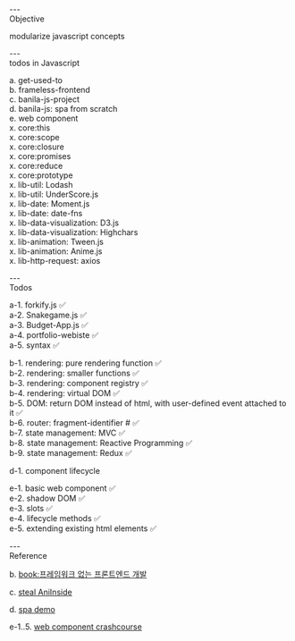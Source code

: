 ---\
Objective

modularize javascript concepts




---\
todos in Javascript


a. get-used-to\
b. frameless-frontend\
c. banila-js-project\
d. banila-js: spa from scratch\
e. web component\
x. core:this\
x. core:scope\
x. core:closure\
x. core:promises\
x. core:reduce\
x. core:prototype\
x. lib-util: Lodash\
x. lib-util: UnderScore.js\
x. lib-date: Moment.js\
x. lib-date: date-fns\
x. lib-data-visualization: D3.js\
x. lib-data-visualization: Highchars\
x. lib-animation: Tween.js\
x. lib-animation: Anime.js\
x. lib-http-request: axios


---\
Todos


a-1. forkify.js :white_check_mark:\
a-2. Snakegame.js :white_check_mark:\
a-3. Budget-App.js :white_check_mark:\
a-4. portfolio-webiste :white_check_mark:\
a-5. syntax :white_check_mark:


b-1. rendering: pure rendering function :white_check_mark:\
b-2. rendering: smaller functions :white_check_mark:\
b-3. rendering: component registry :white_check_mark:\
b-4. rendering: virtual DOM :white_check_mark:\
b-5. DOM: return DOM instead of html, with user-defined event attached to it :white_check_mark:\
b-6. router: fragment-identifier # :white_check_mark:\
b-7. state management: MVC :white_check_mark:\
b-8. state management: Reactive Programming :white_check_mark:\
b-9. state management: Redux :white_check_mark:



d-1. component lifecycle


e-1. basic web component :white_check_mark:\
e-2. shadow DOM :white_check_mark:\
e-3. slots :white_check_mark:\
e-4. lifecycle methods :white_check_mark:\
e-5. extending existing html elements :white_check_mark:


---\
Reference


b. [book:프레임워크 없는 프론트엔드 개발](https://github.com/Apress/frameworkless-front-end-development)

c. [steal AniInside](https://github.com/DeAcct/AniInside/blob/main/src/utility/interaction.js)

d. [spa demo](https://github.com/wnsguddl789/spa)

e-1..5. [web component crashcourse](https://www.youtube.com/watch?v=2I7uX8m0Ta0&ab_channel=WebDevSimplified)
